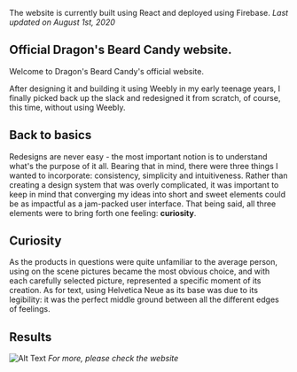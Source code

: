 The website is currently built using React and deployed using Firebase. 
*Last updated on August 1st, 2020*

## Official Dragon's Beard Candy website.
Welcome to Dragon's Beard Candy's official website.

After designing it and building it using Weebly in my early teenage years, I finally picked back up the slack and redesigned it from scratch, of course, this time, without using Weebly.

## Back to basics
Redesigns are never easy - the most important notion is to understand what's the purpose of it all.
Bearing that in mind, there were three things I wanted to incorporate: consistency, simplicity and intuitiveness. Rather than creating a design system that was overly complicated, it was important to keep in mind that converging my ideas into short and sweet elements could be as impactful as a jam-packed user interface. That being said, all three elements were to bring forth one feeling: **curiosity**.

## Curiosity
As the products in questions were quite unfamiliar to the average person, using on the scene pictures became the most obvious choice, and with each carefully selected picture, represented a specific moment of its creation. As for text, using Helvetica Neue as its base was due to its legibility: it was the perfect middle ground between all the different edges of feelings.

## Results
![Alt Text](https://media.giphy.com/media/KbqXPGVr5TLIKxP2z4/giphy.gif)
*For more, please check the website*
